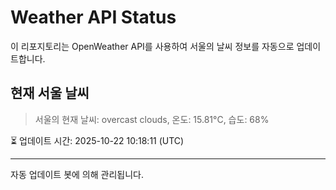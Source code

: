 
# Weather API Status

이 리포지토리는 OpenWeather API를 사용하여 서울의 날씨 정보를 자동으로 업데이트합니다.

## 현재 서울 날씨
> 서울의 현재 날씨: overcast clouds, 온도: 15.81°C, 습도: 68%

⏳ 업데이트 시간: 2025-10-22 10:18:11 (UTC)

---
자동 업데이트 봇에 의해 관리됩니다.
